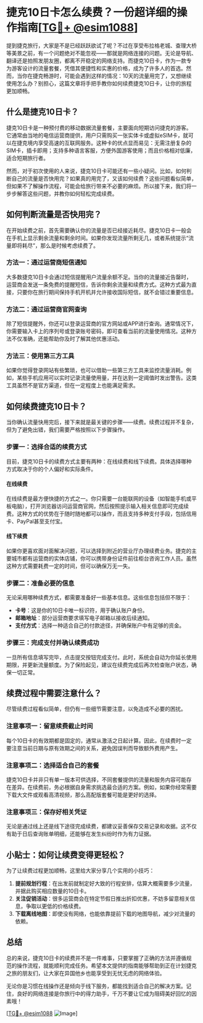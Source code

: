 # 捷克10日卡怎么续费？一份超详细的操作指南[[TG💪+ @esim1088](https://t.me/s/esim1088)]

提到捷克旅行，大家是不是已经跃跃欲试了呢？不过在享受布拉格老城、查理大桥等美景之前，有一个问题绝对不能忽视——那就是网络连接的问题。无论是导航、翻译还是拍照发朋友圈，都离不开稳定的网络支持。而捷克10日卡，作为一款专为游客设计的流量套餐，凭借其便捷性和实惠的价格，成为了许多人的首选。然而，当你在捷克畅游时，可能会遇到这样的情况：10天的流量用完了，又想继续使用怎么办？别担心，这篇文章将手把手教你如何续费捷克10日卡，让你的旅程更加顺畅。

## 什么是捷克10日卡？

捷克10日卡是一种预付费的移动数据流量套餐，主要面向短期访问捷克的游客。它通常由当地的电信运营商提供，用户只需购买一张实体卡或虚拟eSIM卡，就可以在捷克境内享受高速的互联网服务。这种卡的优点显而易见：无需注册复杂的SIM卡，插卡即用；支持多种语言客服，方便外国游客使用；而且价格相对低廉，适合短期旅行者。

然而，对于初次使用的人来说，捷克10日卡可能还有一些小疑问。比如，如何判断自己的流量是否快用完？如果真的用完了，又该如何续费？这些问题看似简单，但如果不了解操作流程，可能会给旅行带来不必要的麻烦。所以接下来，我们将一步步解答这些问题，并教你如何轻松完成续费。

## 如何判断流量是否快用完？

在开始续费之前，首先需要确认你的流量是否已经接近耗尽。捷克10日卡一般会在手机上显示剩余流量和剩余时间。如果你发现流量所剩无几，或者系统提示“流量即将耗尽”，那么是时候考虑续费了。

### 方法一：通过运营商短信通知

大多数捷克10日卡会通过短信提醒用户流量余额不足。当你的流量接近告罄时，运营商会发送一条免费的提醒短信，告诉你剩余流量和续费方式。这种方式最为直接，只要你在旅行期间保持手机开机并允许接收国际短信，就不会错过重要信息。

### 方法二：通过运营商官网查询

除了短信提醒外，你还可以登录运营商的官方网站或APP进行查询。通常情况下，你需要输入卡上的序列号或登录账号密码，即可查看当前的流量使用情况。这种方法不仅准确，还能帮助你及时了解其他优惠活动。

### 方法三：使用第三方工具

如果你觉得登录网站有些繁琐，也可以借助一些第三方工具来监控流量消耗。例如，某些手机应用可以实时记录流量使用量，并在达到一定阈值时发出警告。这类工具虽然不是官方渠道，但在一定程度上也能满足需求。

## 如何续费捷克10日卡？

当你确认流量快用完后，接下来就是最关键的步骤——续费。续费过程并不复杂，但为了避免出错，我们需要严格按照以下步骤操作。

### 步骤一：选择合适的续费方式

目前，捷克10日卡的续费方式主要有两种：在线续费和线下续费。具体选择哪种方式取决于你的个人偏好和实际条件。

#### 在线续费
在线续费是最方便快捷的方式之一。你只需要一台能联网的设备（如智能手机或平板电脑），打开浏览器访问运营商官网，然后按照提示输入相关信息即可完成续费。这种方式的优势在于随时随地都可以操作，而且支持多种支付手段，包括信用卡、PayPal甚至支付宝。

#### 线下续费
如果你更喜欢面对面解决问题，可以选择到附近的营业厅办理续费业务。捷克的主要城市都有运营商的实体店铺，你可以携带身份证件前往柜台咨询工作人员。虽然这种方式需要耗费一定的时间，但可以确保万无一失。

### 步骤二：准备必要的信息

无论采用哪种续费方式，都需要准备好一些基本信息。这些信息包括但不限于：

- **卡号**：这是你的10日卡唯一标识符，用于确认账户身份。
- **邮箱地址**：部分运营商要求填写电子邮箱以接收后续通知。
- **支付方式**：选择一种适合自己的付款途径，并确保账户中有足够的资金。

### 步骤三：完成支付并确认续费成功

一旦所有信息填写完毕，点击提交按钮完成支付。此时，系统会自动为你延长使用期限，并更新流量额度。为了保险起见，建议在续费完成后再次检查账户状态，确保一切正常。

## 续费过程中需要注意什么？

尽管续费过程看似简单，但仍有一些细节需要注意，以免造成不必要的困扰。

### 注意事项一：留意续费截止时间

每个10日卡的有效期都是固定的，通常从激活之日起计算。因此，在续费时一定要注意当前日期与原有效期之间的关系，避免因误判而导致额外费用产生。

### 注意事项二：选择适合自己的套餐

捷克10日卡并非只有单一版本可供选择，不同套餐提供的流量和服务内容可能存在差异。在续费前，务必根据自身需求挑选最合适的方案。例如，如果你经常需要下载大文件或观看高清视频，那么高配版套餐可能是更好的选择。

### 注意事项三：保存好相关凭证

无论是通过线上还是线下途径完成续费，都建议妥善保存交易记录和收据。这不仅有助于日后查询账单明细，还能够在发生纠纷时作为有力证据。

## 小贴士：如何让续费变得更轻松？

为了让续费过程更加顺畅，这里给大家分享几个实用的小技巧：

1. **提前规划行程**：在出发前就制定好大致的行程安排，估算大概需要多少流量，并据此购买相应数量的10日卡。
2. **关注促销活动**：很多运营商会在特定节假日推出折扣优惠，不妨多留意相关信息，争取以更低的价格续费。
3. **下载离线地图**：即使没有网络，也能依靠提前下载的地图导航，减少对流量的依赖。

## 总结

总的来说，捷克10日卡的续费并不是一件难事，只要掌握了正确的方法并遵循规范的操作流程，就能顺利完成任务。希望本文提供的指南能够帮助到正在计划捷克之旅的朋友们，让大家在异国他乡也能享受到无忧无虑的网络体验。

无论你是习惯在线操作还是倾向于线下服务，都能找到适合自己的解决方案。记住，良好的网络连接是你旅行中的得力助手，千万不要让它成为阻碍美好回忆的因素哦！

[[TG💪+ @esim1088](https://t.me/s/esim1088) ![Image](https://i.postimg.cc/4NQfJmqS/Snipaste-2025-05-13-00-14-12.png)]